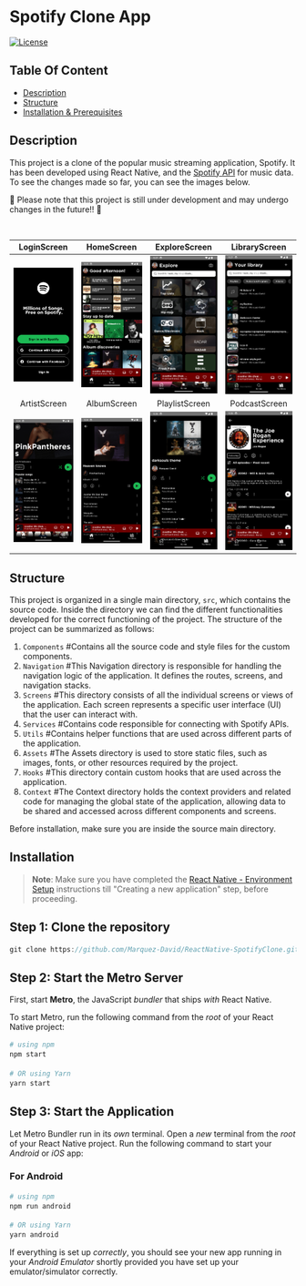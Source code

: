 # Spotify Clone App

[![License](https://img.shields.io/static/v1?label=License&message=MIT&color=blue&?style=plastic&logo=appveyor)](https://github.com/Marquez-David/SpotifyClone/blob/main/LICENSE)

## Table Of Content

- [Description](#description)
- [Structure](#structure)
- [Installation & Prerequisites](#installation)

## Description
This project is a clone of the popular music streaming application, Spotify. It has been developed using React Native, and the [Spotify API](https://developer.spotify.com/documentation/web-api) for music data. To see the changes made so far, you can see the images below. 

🚀 Please note that this project is still under development and may undergo changes in the future!! 🚀

<br>

| LoginScreen | HomeScreen | ExploreScreen | LibraryScreen |
|:---------------:|:---------------:|:---------------:|:---------------:|
| ![LoginScreen](src/assets/screenshots/LoginScreen.PNG) | ![HomeScreen](src/assets/screenshots/HomeScreen.png) | ![SearchScreen](src/assets/screenshots/ExploreScreen.png) | ![YourLibraryScreen](src/assets/screenshots/LibraryScreen.png)
| ArtistScreen | AlbumScreen | PlaylistScreen | PodcastScreen |  
![ArtistScreen](src/assets/screenshots/ArtistScreen.png) | ![AlbumScreen](src/assets/screenshots/AlbumScreen.png) | ![PlaylistScreen](src/assets/screenshots/PlaylistScreen.png) | ![PodcastScreen](src/assets/screenshots/PodcastScreen.png)

## Structure

This project is organized in a single main directory, `src`, which contains the source code. Inside the directory we can find the different functionalities developed for the correct functioning of the project. The structure of the project can be summarized as follows:

1. `Components` #Contains all the source code and style files for the custom components.
2. `Navigation` #This Navigation directory is responsible for handling the navigation logic of the application. It defines the routes, screens, and navigation stacks.
3. `Screens` #This directory consists of all the individual screens or views of the application. Each screen represents a specific user interface (UI) that the user can interact with. 
4. `Services` #Contains code responsible for connecting with Spotify APIs.
5. `Utils` #Contains helper functions that are used across different parts of the application.
6. `Assets` #The Assets directory is used to store static files, such as images, fonts, or other resources required by the project.
7. `Hooks` #This directory contain custom hooks that are used across the application.
8. `Context` #The Context directory holds the context providers and related code for managing the global state of the application, allowing data to be shared and accessed across different components and screens.

Before installation, make sure you are inside the source main directory.

## Installation

>**Note**: Make sure you have completed the [React Native - Environment Setup](https://reactnative.dev/docs/environment-setup) instructions till "Creating a new application" step, before proceeding.

## Step 1: Clone the repository
```js
git clone https://github.com/Marquez-David/ReactNative-SpotifyClone.git
```

## Step 2: Start the Metro Server

First, start **Metro**, the JavaScript _bundler_ that ships _with_ React Native.

To start Metro, run the following command from the _root_ of your React Native project:

```bash
# using npm
npm start

# OR using Yarn
yarn start
```

## Step 3: Start the Application

Let Metro Bundler run in its _own_ terminal. Open a _new_ terminal from the _root_ of your React Native project. Run the following command to start your _Android_ or _iOS_ app:

### For Android

```bash
# using npm
npm run android

# OR using Yarn
yarn android
```

If everything is set up _correctly_, you should see your new app running in your _Android Emulator_ shortly provided you have set up your emulator/simulator correctly.
